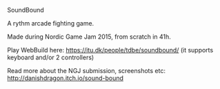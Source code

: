 SoundBound

A rythm arcade fighting game.

Made during Nordic Game Jam 2015, from scratch in 41h.

Play WebBuild here:
	https://itu.dk/people/tdbe/soundbound/
(it supports keyboard and/or 2 controllers)

Read more about the NGJ submission, screenshots etc:
	http://danishdragon.itch.io/sound-bound









